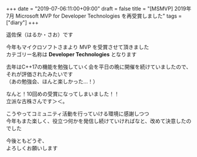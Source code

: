 +++
date = "2019-07-06:11:00+09:00"
draft = false
title = "[MSMVP] 2019年7月 Microsoft MVP for Developer Technologies を再受賞しました"
tags = ["diary"]
+++

遥佐保（はるか・さお）です

今年もマイクロソフトさまより MVP を受賞させて頂きました  
カテゴリー名称は **Developer Technologies** となります

去年はC++17の機能を勉強していく会を平日の晩に開催を続けていましたので、それが評価されたみたいです  
（あの勉強会、ほんと楽しかった…！）

なんと！10回めの受賞になってしまいました！！  
立派な古株さんです＞＜。

こうやってコミュニティ活動を行っていける環境に感謝しつつ  
今年もまた楽しく、役立つ何かを発信し続けていければなと、改めて決意したのでした

今後ともどうぞ、  
よろしくお願いします
